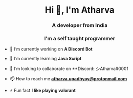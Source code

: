 <h1 align="center">Hi 👋, I'm Atharva</h1>
<h3 align="center">A developer from India</h3>
<h3 align="center">I'm a self taught programmer</h3>

- 🔭 I’m currently working on **A Discord Bot**

- 🌱 I’m currently learning **Java Script**

- 👯 I’m looking to collaborate on **Discord: シAtharva#0001

- 📫 How to reach me **atharva.upadhyay@protonmail.com**

- ⚡ Fun fact **I like playing valorant**
